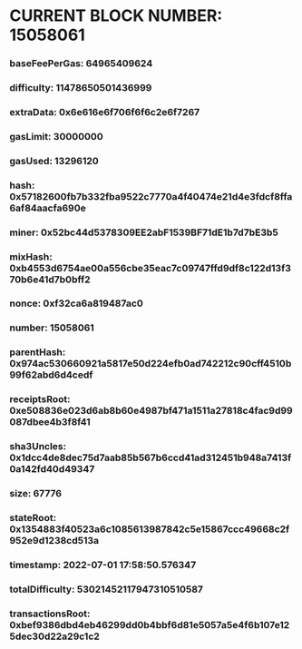 # CURRENT BLOCK NUMBER: 15058061

### baseFeePerGas: 64965409624
### difficulty: 11478650501436999
### extraData: 0x6e616e6f706f6f6c2e6f7267
### gasLimit: 30000000
### gasUsed: 13296120
### hash: 0x57182600fb7b332fba9522c7770a4f40474e21d4e3fdcf8ffa6af84aacfa690e
### miner: 0x52bc44d5378309EE2abF1539BF71dE1b7d7bE3b5
### mixHash: 0xb4553d6754ae00a556cbe35eac7c09747ffd9df8c122d13f370b6e41d7b0bff2
### nonce: 0xf32ca6a819487ac0
### number: 15058061
### parentHash: 0x974ac530660921a5817e50d224efb0ad742212c90cff4510b99f62abd6d4cedf
### receiptsRoot: 0xe508836e023d6ab8b60e4987bf471a1511a27818c4fac9d99087dbee4b3f8f41
### sha3Uncles: 0x1dcc4de8dec75d7aab85b567b6ccd41ad312451b948a7413f0a142fd40d49347
### size: 67776
### stateRoot: 0x1354883f40523a6c1085613987842c5e15867ccc49668c2f952e9d1238cd513a
### timestamp: 2022-07-01 17:58:50.576347
### totalDifficulty: 53021452117947310510587
### transactionsRoot: 0xbef9386dbd4eb46299dd0b4bbf6d81e5057a5e4f6b107e125dec30d22a29c1c2
